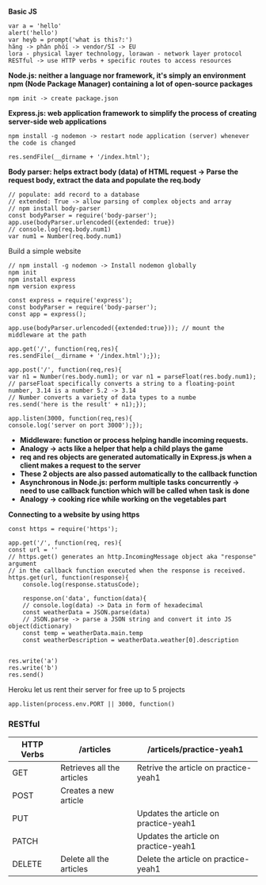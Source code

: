 **Basic JS**

    var a = 'hello'
    alert('hello')
    var heyb = prompt('what is this?:')
    hãng -> phân phối -> vendor/SI -> EU
    lora - physical layer technology, lorawan - network layer protocol
    RESTful -> use HTTP verbs + specific routes to access resources

**Node.js: neither a language nor framework, it's simply an environment**<br>
**npm (Node Package Manager) containing a lot of open-source packages**

    npm init -> create package.json
    
**Express.js: web application framework to simplify the process of creating server-side web applications**
    
    npm install -g nodemon -> restart node application (server) whenever the code is changed

    res.sendFile(__dirname + '/index.html');
    
**Body parser: helps extract body (data) of HTML request -> Parse the request body, extract the data and populate the req.body**

```
// populate: add record to a database
// extended: True -> allow parsing of complex objects and array
// npm install body-parser
const bodyParser = require('body-parser');
app.use(bodyParser.urlencoded({extended: true})
// console.log(req.body.num1)
var num1 = Number(req.body.num1)
```
        
Build a simple website

    // npm install -g nodemon -> Install nodemon globally
    npm init 
    npm install express
    npm version express

    const express = require('express');
    const bodyParser = require('body-parser');
    const app = express();

    app.use(bodyParser.urlencoded({extended:true})); // mount the middleware at the path

    app.get('/', function(req,res){
    res.sendFile(__dirname + '/index.html');});

    app.post('/', function(req,res){
    var n1 = Number(res.body.num1); or var n1 = parseFloat(res.body.num1);
    // parseFloat specifically converts a string to a floating-point number, 3.14 is a number 5.2 -> 3.14
    // Number converts a variety of data types to a numbe
    res.send('here is the result' + n1);});
       
    app.listen(3000, function(req,res){
    console.log('server on port 3000');});
        
- **Middleware: function or process helping handle incoming requests.**
- **Analogy -> acts like a helper that help a child plays the game**<br>
- **req and res objects are generated automatically in Express.js when a client makes a request to the server**
- **These 2 objects are also passed automatically to the callback function**  
- **Asynchronous in Node.js: perform multiple tasks concurrently -> need to use callback function which will be called when task is done**
- **Analogy -> cooking rice while working on the vegetables part**<br>

**Connecting to a website by using https**

    const https = require('https');
    
    app.get('/', function(req, res){
    const url = ''
    // https.get() generates an http.IncomingMessage object aka "response" argument
    // in the callback function executed when the response is received.
    https.get(url, function(response){
        console.log(response.statusCode);
    
        response.on('data', function(data){
        // console.log(data) -> Data in form of hexadecimal
        const weatherData = JSON.parse(data) 
        // JSON.parse -> parse a JSON string and convert it into JS object(dictionary)
        const temp = weatherData.main.temp
        const weatherDescription = weatherData.weather[0].description

    
    res.write('a')
    res.write('b')
    res.send()

Heroku let us rent their server for free up to 5 projects

    app.listen(process.env.PORT || 3000, function()
    
### **RESTful**
| HTTP Verbs | /articles | /articels/practice-yeah1|
|-|-|-|
|GET|Retrieves all the articles| Retrive the article on practice-yeah1|
|POST|Creates a new article||
|PUT||Updates the article on practice-yeah1|
|PATCH||Updates the article on practice-yeah1|
|DELETE|Delete all the articles|Delete the article on practice-yeah1|
 
